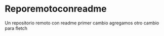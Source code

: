 # Reporemotoconreadme
Un repositorio remoto con readme
primer cambio
agregamos otro cambio para fletch
